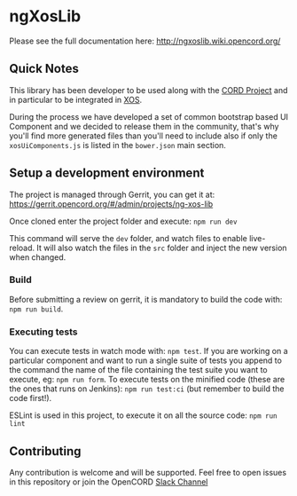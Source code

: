 # ngXosLib

Please see the full documentation here:
http://ngxoslib.wiki.opencord.org/

## Quick Notes

This library has been developer to be used along with the [CORD Project](http://opencord.org/) and in particular to be integrated in [XOS](http://guide.xosproject.org/).

During the process we have developed a set of common bootstrap based UI Component and we decided to release them in the community, that's why you'll find more generated files than you'll need to include also if only the `xosUiComponents.js` is listed in the `bower.json` main section.

## Setup a development environment

The project is managed through Gerrit, you can get it at: https://gerrit.opencord.org/#/admin/projects/ng-xos-lib

Once cloned enter the project folder and execute: `npm run dev`

This command will serve the `dev` folder, and watch files to enable live-reload. It will also watch the files in the `src` folder and inject the new version when changed.

### Build

Before submitting a review on gerrit, it is mandatory to build the code with: `npm run build`.

### Executing tests

You can execute tests in watch mode with: `npm test`. If you are working on a particular component and want to run a single suite of tests you append to the command the name of the file containing the test suite you want to execute, eg: `npm run form`.
To execute tests on the minified code (these are the ones that runs on Jenkins): `npm run test:ci` (but remember to build the code first!).

ESLint is used in this project, to execute it on all the source code: `npm run lint`

## Contributing

Any contribution is welcome and will be supported. Feel free to open issues in this repository or join the OpenCORD [Slack Channel](https://slackin.opencord.org/)
